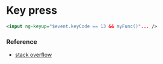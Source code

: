 # Key press

```xml
<input ng-keyup="$event.keyCode == 13 && myFunc()"... />
```

### Reference

* [stack overflow](http://stackoverflow.com/questions/15417125/submit-form-on-pressing-enter-with-angularjs)